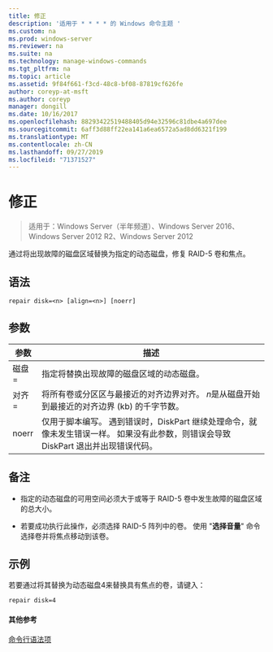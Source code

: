 ```yaml
---
title: 修正
description: '适用于 * * * * 的 Windows 命令主题 '
ms.custom: na
ms.prod: windows-server
ms.reviewer: na
ms.suite: na
ms.technology: manage-windows-commands
ms.tgt_pltfrm: na
ms.topic: article
ms.assetid: 9f84f661-f3cd-48c8-bf08-87819cf626fe
author: coreyp-at-msft
ms.author: coreyp
manager: dongill
ms.date: 10/16/2017
ms.openlocfilehash: 88293422519488405d94e32596c81dbe4a697dee
ms.sourcegitcommit: 6aff3d88ff22ea141a6ea6572a5ad8dd6321f199
ms.translationtype: MT
ms.contentlocale: zh-CN
ms.lasthandoff: 09/27/2019
ms.locfileid: "71371527"
---
```

# <a name="repair"></a>修正

>适用于：Windows Server（半年频道）、Windows Server 2016、Windows Server 2012 R2、Windows Server 2012

通过将出现故障的磁盘区域替换为指定的动态磁盘，修复 RAID\-5 卷和焦点。  
  
  
  
## <a name="syntax"></a>语法  
  
```  
repair disk=<n> [align=<n>] [noerr]  
```  
  
## <a name="parameters"></a>参数  
  
| 参数  |                                                                                             描述                                                                                              |
|------------|------------------------------------------------------------------------------------------------------------------------------------------------------------------------------------------------------|
| 磁盘\=<n>  |                                                                 指定将替换出现故障的磁盘区域的动态磁盘。                                                                 |
| 对齐\=<n> |          将所有卷或分区区与最接近的对齐边界对齐。 *n*是从磁盘开始到最接近的对齐边界 \(kb\) 的千字节数。           |
|   noerr    | 仅用于脚本编写。 遇到错误时，DiskPart 继续处理命令，就像未发生错误一样。 如果没有此参数，则错误会导致 DiskPart 退出并出现错误代码。 |
  
## <a name="remarks"></a>备注  
  
-   指定的动态磁盘的可用空间必须大于或等于 RAID\-5 卷中发生故障的磁盘区域的总大小。  
  
-   若要成功执行此操作，必须选择 RAID\-5 阵列中的卷。 使用 "**选择音量**" 命令选择卷并将焦点移动到该卷。  
  
## <a name="BKMK_examples"></a>示例  
若要通过将其替换为动态磁盘4来替换具有焦点的卷，请键入：  
  
```  
repair disk=4  
```  
  
#### <a name="additional-references"></a>其他参考  
[命令行语法项](command-line-syntax-key.md)  
  

  

